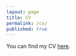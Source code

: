 ```yaml
---
layout: page
title: CV
permalink: /cv/
published: true
--- 
```


You can find my CV [here](https://drive.google.com/file/d/1sgWc__zqaH70KqACYQyUxxRv76je4XKP/view). 

